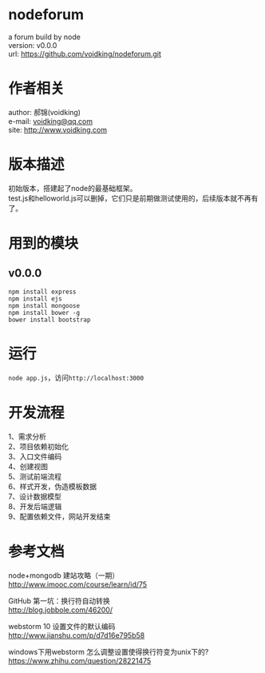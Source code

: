 # nodeforum
a forum build by node  
version: v0.0.0  
url: https://github.com/voidking/nodeforum.git  

# 作者相关
author: 郝锦(voidking)  
e-mail: voidking@qq.com    
site: http://www.voidking.com   

# 版本描述
初始版本，搭建起了node的最基础框架。  
test.js和helloworld.js可以删掉，它们只是前期做测试使用的，后续版本就不再有了。  

# 用到的模块
## v0.0.0
```
npm install express  
npm install ejs   
npm install mongoose  
npm install bower -g  
bower install bootstrap  
```

# 运行
`node app.js`，访问`http://localhost:3000`

# 开发流程
1、需求分析  
2、项目依赖初始化  
3、入口文件编码  
4、创建视图  
5、测试前端流程  
6、样式开发，伪造模板数据  
7、设计数据模型  
8、开发后端逻辑  
9、配置依赖文件，网站开发结束  

# 参考文档
node+mongodb 建站攻略（一期）  
http://www.imooc.com/course/learn/id/75

GitHub 第一坑：换行符自动转换  
http://blog.jobbole.com/46200/  

webstorm 10 设置文件的默认编码  
http://www.jianshu.com/p/d7d16e795b58  

windows下用webstorm 怎么调整设置使得换行符变为unix下的?   
https://www.zhihu.com/question/28221475    




